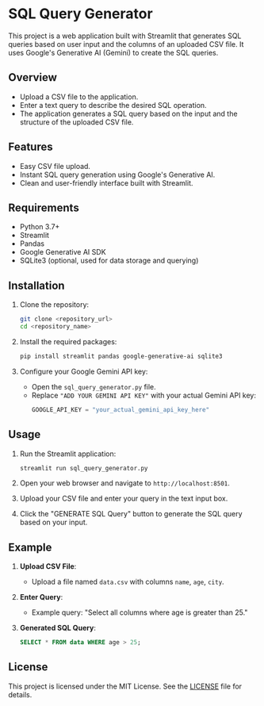 # SQL Query Generator

This project is a web application built with Streamlit that generates SQL queries based on user input and the columns of an uploaded CSV file. It uses Google's Generative AI (Gemini) to create the SQL queries.

## Overview

- Upload a CSV file to the application.
- Enter a text query to describe the desired SQL operation.
- The application generates a SQL query based on the input and the structure of the uploaded CSV file.

## Features

- Easy CSV file upload.
- Instant SQL query generation using Google's Generative AI.
- Clean and user-friendly interface built with Streamlit.

## Requirements

- Python 3.7+
- Streamlit
- Pandas
- Google Generative AI SDK
- SQLite3 (optional, used for data storage and querying)

## Installation

1. Clone the repository:
    ```bash
    git clone <repository_url>
    cd <repository_name>
    ```

2. Install the required packages:
    ```bash
    pip install streamlit pandas google-generative-ai sqlite3
    ```

3. Configure your Google Gemini API key:
    - Open the `sql_query_generator.py` file.
    - Replace `"ADD YOUR GEMINI API KEY"` with your actual Gemini API key:
      ```python
      GOOGLE_API_KEY = "your_actual_gemini_api_key_here"
      ```

## Usage

1. Run the Streamlit application:
    ```bash
    streamlit run sql_query_generator.py
    ```

2. Open your web browser and navigate to `http://localhost:8501`.

3. Upload your CSV file and enter your query in the text input box.

4. Click the "GENERATE SQL Query" button to generate the SQL query based on your input.

## Example

1. **Upload CSV File**:
    - Upload a file named `data.csv` with columns `name`, `age`, `city`.

2. **Enter Query**:
    - Example query: "Select all columns where age is greater than 25."

3. **Generated SQL Query**:
    ```sql
    SELECT * FROM data WHERE age > 25;
    ```

## License

This project is licensed under the MIT License. See the [LICENSE](LICENSE) file for details.
